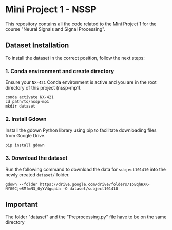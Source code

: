 # Mini Project 1 - NSSP

This repository contains all the code related to the Mini Project 1 for the course "Neural Signals and Signal Processing".

## Dataset Installation

To install the dataset in the correct position, follow the next steps:

### 1. Conda environment and create directory
Ensure your `NX-421` Conda environment is active and you are in the root directory of this project (nssp-mp1).

```
conda activate NX-421
cd path/to/nssp-mp1
mkdir dataset
```

### 2. Install Gdown
Install the gdown Python library using pip to facilitate downloading files from Google Drive.

```
pip install gdown
```

### 3. Download the dataset
Run the following command to download the data for `subject101410` into the newly created `dataset/` folder.

```
gdown --folder https://drive.google.com/drive/folders/1oBqhHXK-NYG0Cjw8MfmN3_0yYV4gqaUa -O dataset/subject101410
```

## Important
The folder "dataset" and the "Preprocessing.py" file have to be on the same directory
